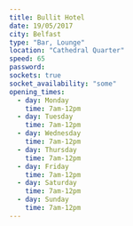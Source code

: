 ```yaml
---
title: Bullit Hotel
date: 19/05/2017
city: Belfast
type: "Bar, Lounge"
location: "Cathedral Quarter"
speed: 65
password:
sockets: true
socket_availability: "some"
opening_times:
  - day: Monday
    time: 7am-12pm
  - day: Tuesday
    time: 7am-12pm
  - day: Wednesday
    time: 7am-12pm
  - day: Thursday
    time: 7am-12pm
  - day: Friday
    time: 7am-12pm
  - day: Saturday
    time: 7am-12pm
  - day: Sunday
    time: 7am-12pm
---
```

